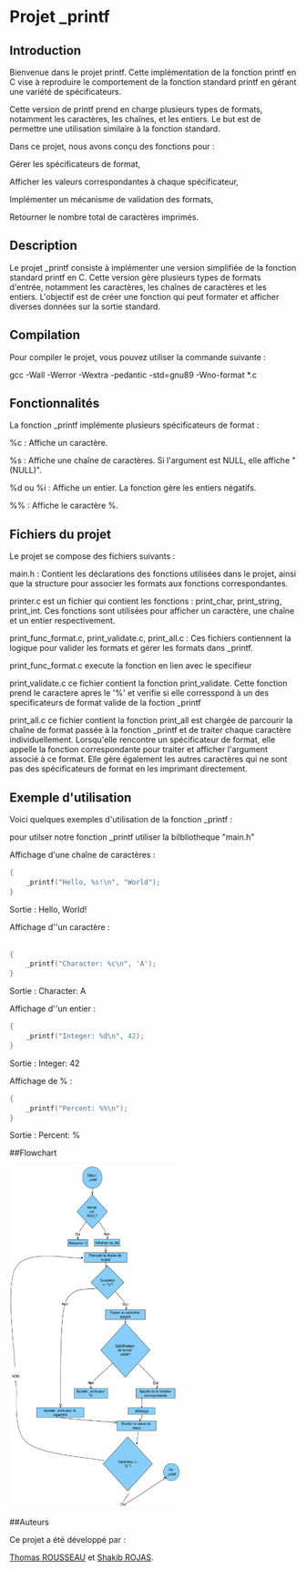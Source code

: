 # Projet _printf

## Introduction

Bienvenue dans le projet printf. Cette implémentation de la fonction printf en C vise à reproduire le comportement de la fonction standard printf en gérant une variété de spécificateurs.

Cette version de printf prend en charge plusieurs types de formats, notamment les caractères, les chaînes, et les entiers. Le but est de permettre une utilisation similaire à la fonction standard.

Dans ce projet, nous avons conçu des fonctions pour :

Gérer les spécificateurs de format,

Afficher les valeurs correspondantes à chaque spécificateur,

Implémenter un mécanisme de validation des formats,

Retourner le nombre total de caractères imprimés.

## Description

Le projet _printf consiste à implémenter une version simplifiée de la fonction standard printf en C. Cette version gère plusieurs types de formats d'entrée, notamment les caractères, les chaînes de caractères et les entiers. L'objectif est de créer une fonction qui peut formater et afficher diverses données sur la sortie standard.

## Compilation

Pour compiler le projet, vous pouvez utiliser la commande suivante :

gcc -Wall -Werror -Wextra -pedantic -std=gnu89 -Wno-format *.c

## Fonctionnalités

La fonction _printf implémente plusieurs spécificateurs de format :

%c : Affiche un caractère.

%s : Affiche une chaîne de caractères. Si l'argument est NULL, elle affiche "(NULL)".

%d ou %i : Affiche un entier. La fonction gère les entiers négatifs.

%% : Affiche le caractère %.

## Fichiers du projet
Le projet se compose des fichiers suivants :

main.h : Contient les déclarations des fonctions utilisées dans le projet, ainsi que la structure pour associer les formats aux fonctions correspondantes.

printer.c est un fichier qui contient les fonctions : print_char, print_string, print_int.
Ces fonctions sont utilisées pour afficher un caractère, une chaîne et un entier respectivement.

print_func_format.c, print_validate.c, print_all.c : Ces fichiers contiennent la logique pour valider les formats et gérer les formats dans _printf.

print_func_format.c
execute la fonction en lien avec le specifieur

print_validate.c
ce fichier contient la fonction print_validate. Cette fonction prend le caractere apres le '%' et verifie si elle corresspond à un des specificateurs de format valide de la foction _printf

print_all.c
ce fichier contient la fonction print_all est chargée de parcourir la chaîne de format passée à la fonction _printf et de traiter chaque caractère individuellement. Lorsqu'elle rencontre un spécificateur de format, elle appelle la fonction correspondante pour traiter et afficher l'argument associé à ce format. Elle gère également les autres caractères qui ne sont pas des spécificateurs de format en les imprimant directement.

## Exemple d'utilisation
Voici quelques exemples d'utilisation de la fonction _printf :

pour utilser notre fonction _printf utiliser la bilbliotheque "main.h"

Affichage d'une chaîne de caractères :
```c
{
    _printf("Hello, %s!\n", "World");
}
```
Sortie : Hello, World!

Affichage d''un caractère :
```c

{
    _printf("Character: %c\n", 'A');
}
```

Sortie : Character: A

Affichage d''un entier :
```c
{
    _printf("Integer: %d\n", 42);
}
```
Sortie : Integer: 42

Affichage de % :
```c
{
    _printf("Percent: %%\n");
}
```
Sortie : Percent: %

##Flowchart

<img src="images/Flowchart_printf.png" alt="Flowchart" width="300" height="600">


##Auteurs

Ce projet a été développé par :

[Thomas ROUSSEAU](https://github.com/Tomsonne) et [Shakib ROJAS](https://github.com/SR9401).
